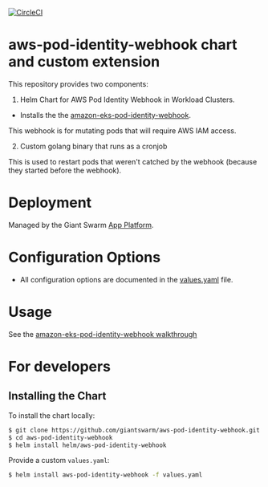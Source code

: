 [![CircleCI](https://circleci.com/gh/giantswarm/aws-pod-identity-webhook.svg?style=shield)](https://circleci.com/gh/giantswarm/aws-pod-identity-webhook)

# aws-pod-identity-webhook chart and custom extension

This repository provides two components:

1. Helm Chart for AWS Pod Identity Webhook in Workload Clusters.

* Installs the the [amazon-eks-pod-identity-webhook](https://github.com/aws/amazon-eks-pod-identity-webhook).

This webhook is for mutating pods that will require AWS IAM access.

2. Custom golang binary that runs as a cronjob

This is used to restart pods that weren't catched by the webhook (because they started before the webhook).

# Deployment

Managed by the Giant Swarm [App Platform](https://docs.giantswarm.io/app-platform/).

# Configuration Options

- All configuration options are documented in the [values.yaml](/helm/aws-pod-identity-webhook/values.yaml) file.

# Usage

See the [amazon-eks-pod-identity-webhook walkthrough](https://github.com/aws/amazon-eks-pod-identity-webhook#eks-walkthrough)

# For developers

## Installing the Chart

To install the chart locally:

```bash
$ git clone https://github.com/giantswarm/aws-pod-identity-webhook.git
$ cd aws-pod-identity-webhook
$ helm install helm/aws-pod-identity-webhook
```

Provide a custom `values.yaml`:

```bash
$ helm install aws-pod-identity-webhook -f values.yaml
```
